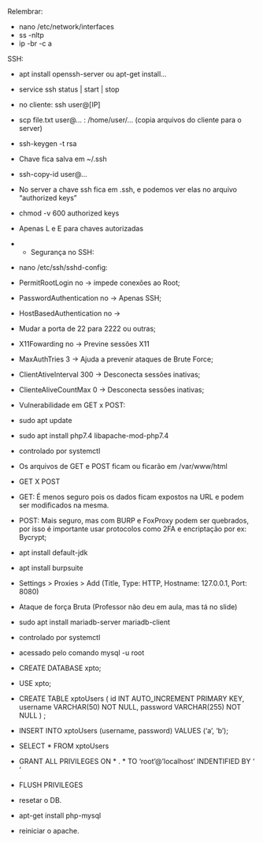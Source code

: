 Relembrar:
- nano /etc/network/interfaces
- ss -nltp
- ip -br -c a

SSH:
- apt install openssh-server ou apt-get install…
- service ssh status | start | stop
- no cliente: ssh user@[IP]
- scp file.txt user@... : /home/user/…  (copia arquivos do cliente para o server)


- ssh-keygen -t rsa
- Chave fica salva em ~/.ssh
- ssh-copy-id user@...
- No server a chave ssh fica em .ssh, e podemos ver elas no arquivo “authorized keys”


- chmod -v 600 authorized keys
- Apenas L e E para chaves autorizadas


- + Segurança no SSH:
- nano /etc/ssh/sshd-config:
- PermitRootLogin no -> impede conexões ao Root;
- PasswordAuthentication no -> Apenas SSH;
- HostBasedAuthentication no ->
- Mudar a porta de 22 para 2222 ou outras;
- X11Fowarding no -> Previne sessões X11
- MaxAuthTries 3 -> Ajuda a prevenir ataques de Brute Force;
- ClientAtiveInterval 300 -> Desconecta sessões inativas;
- ClienteAliveCountMax 0 -> Desconecta sessões inativas;

- Vulnerabilidade em GET x POST:
- sudo apt update
- sudo apt install php7.4 libapache-mod-php7.4
- controlado por systemctl


- Os arquivos de GET e POST ficam ou ficarão em /var/www/html

- GET X POST
- GET: É menos seguro pois os dados ficam expostos na URL e podem ser modificados na mesma.
- POST: Mais seguro, mas com BURP e FoxProxy podem ser quebrados, por isso é importante usar protocolos como 2FA e encriptação por ex: Bycrypt;


- apt install default-jdk 
- apt install burpsuite
- Settings > Proxies > Add (Title, Type: HTTP, Hostname: 127.0.0.1, Port: 8080) 
- Ataque de força Bruta (Professor não deu em aula, mas tá no slide)
- sudo apt install mariadb-server mariadb-client
- controlado por systemctl
- acessado pelo comando mysql -u root
- CREATE DATABASE xpto;
- USE xpto;
- CREATE TABLE xptoUsers (
	id INT AUTO_INCREMENT PRIMARY KEY,
	username VARCHAR(50) NOT NULL,
	password VARCHAR(255) NOT NULL
) ;
- INSERT INTO xptoUsers (username, password) VALUES (‘a’, ‘b’);
- SELECT * FROM xptoUsers
- GRANT ALL PRIVILEGES ON * . * TO ‘root’@’localhost’ INDENTIFIED BY ‘ ‘
- FLUSH PRIVILEGES
- resetar o DB.
- apt-get install php-mysql
- reiniciar o apache.
